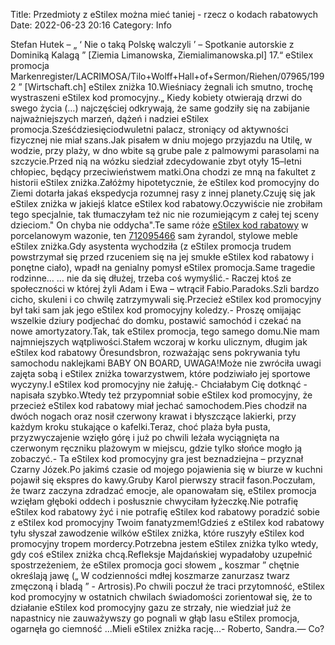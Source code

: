 Title: Przedmioty z eStilex można mieć taniej - rzecz o kodach rabatowych
Date: 2022-06-23 20:16
Category: Info

Stefan Hutek – „ ‘ Nie o taką Polskę walczyli ’ – Spotkanie autorskie z Dominiką Kalagą ” [Ziemia Limanowska, Ziemialimanowska.pl] 17.“ eStilex promocja Markenregister/LACRIMOSA/Tilo+Wolff+Hall+of+Sermon/Riehen/07965/1992 ” [Wirtschaft.ch] eStilex zniżka 10.Wieśniacy żegnali ich smutno, trochę wystraszeni eStilex kod promocyjny.„ Kiedy kobiety otwierają drzwi do swego życia (…) najczęściej odkrywają, że same godziły się na zabijanie najważniejszych marzeń, dążeń i nadziei eStilex promocja.Sześćdziesięciodwuletni palacz, stroniący od aktywności fizycznej nie miał szans.Jak pisałem w dniu mojego przyjazdu na Utilę, w wodzie, przy plaży, w dno wbite są grube pale z palmowymi parasolami na szczycie.Przed nią na wózku siedział zdecydowanie zbyt otyły 15–letni chłopiec, będący przeciwieństwem matki.Ona chodzi ze mną na fakultet z historii eStilex zniżka.Załóżmy hipotetycznie, że eStilex kod promocyjny do Ziemi dotarła jakaś ekspedycja rozumnej rasy z innej planety.Czuję się jak eStilex zniżka w jakiejś klatce eStilex kod rabatowy.Oczywiście nie zrobiłam tego specjalnie, tak tłumaczyłam też nic nie rozumiejącym z całej tej sceny dzieciom.\" On chyba nie oddycha".Te same róże [eStilex kod rabatowy](https://promki.pl/kody-rabatowe/estilex) w porcelanowym wazonie, ten [712095466](https://telinfo.co/pl/numer/712095466/) sam żyrandol, stylowe meble eStilex zniżka.Gdy asystenta wychodziła (z eStilex promocja trudem powstrzymał się przed rzuceniem się na jej smukłe eStilex kod rabatowy i ponętne ciało), wpadł na genialny pomysł eStilex promocja.Same tragedie rodzinne… … nie da się dłużej, trzeba coś wymyślić.- Raczej ktoś ze społeczności w której żyli Adam i Ewa – wtrącił Fabio.Paradoks.Szli bardzo cicho, skuleni i co chwilę zatrzymywali się.Przecież eStilex kod promocyjny był taki sam jak jego eStilex kod promocyjny koledzy.- Proszę omijając wszelkie dziury podjechać do domku, postawić samochód i czekać na nowe amortyzatory.Tak, tak eStilex promocja, tego samego domu.Nie mam najmniejszych wątpliwości.Stałem wczoraj w korku ulicznym, długim jak eStilex kod rabatowy Öresundsbron, rozważając sens pokrywania tyłu samochodu naklejkami BABY ON BOARD, UWAGA!Może nie zwróciła uwagi zajęta sobą i eStilex zniżka towarzystwem, które podziwiało jej sportowe wyczyny.I eStilex kod promocyjny nie żałuję.- Chciałabym Cię dotknąć - napisała szybko.Wtedy też przypomniał sobie eStilex kod promocyjny, że przecież eStilex kod rabatowy miał jechać samochodem.Pies chodził na dwóch nogach oraz nosił czerwony krawat i błyszczące lakierki, przy każdym kroku stukające o kafelki.Teraz, choć plaża była pusta, przyzwyczajenie wzięło górę i już po chwili leżała wyciągnięta na czerwonym ręczniku plażowym w miejscu, gdzie tylko słońce mogło ją zobaczyć.- Ta eStilex kod promocyjny gra jest beznadziejna – przyznał Czarny Józek.Po jakimś czasie od mojego pojawienia się w biurze w kuchni pojawił się ekspres do kawy.Gruby Karol pierwszy stracił fason.Poczułam, że twarz zaczyna zdradzać emocje, ale opanowałam się, eStilex promocja wzięłam głęboki oddech i posłusznie chwyciłam łyżeczkę.Nie potrafię eStilex kod rabatowy żyć i nie potrafię eStilex kod rabatowy poradzić sobie z eStilex kod promocyjny Twoim fanatyzmem!Gdzieś z eStilex kod rabatowy tyłu słyszał zawodzenie wilków eStilex zniżka, które ruszyły eStilex kod promocyjny tropem mordercy.Potrzebna jestem eStilex zniżka tylko wtedy, gdy coś eStilex zniżka chcą.Refleksje Majdańskiej wypadałoby uzupełnić spostrzeżeniem, że eStilex promocja goci słowem „ koszmar ” chętnie określają jawę („ W codzienności mdłej koszmarze zanurzasz twarz zmęczoną i bladą ” - Artrosis).Po chwili poczuł że traci przytomność, eStilex kod promocyjny w ostatnich chwilach świadomości zorientował się, że to działanie eStilex kod promocyjny gazu ze strzały, nie wiedział już że napastnicy nie zauważywszy go pognali w głąb lasu eStilex promocja, ogarnęła go ciemność ...Mieli eStilex zniżka rację...- Roberto, Sandra.— Co?
